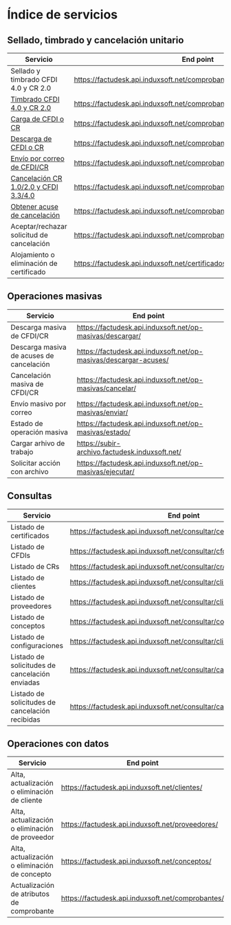 # Índice de servicios #

## Sellado, timbrado y cancelación unitario ##

| Servicio | End point |
|----------|-----------|
| Sellado y timbrado CFDI 4.0 y CR 2.0 | https://factudesk.api.induxsoft.net/comprobantes/sellar-y-timbrar/ |
| [Timbrado CFDI 4.0 y CR 2.0](timbrar.md) | https://factudesk.api.induxsoft.net/comprobantes/timbrar/ |
| [Carga de CFDI o CR](subir.md) | https://factudesk.api.induxsoft.net/comprobantes/subir/ |
| [Descarga de CFDI o CR](descargar.md) | https://factudesk.api.induxsoft.net/comprobantes/descargar/ |
| [Envío por correo de CFDI/CR](enviar.md) | https://factudesk.api.induxsoft.net/comprobantes/enviar/ |
| [Cancelación CR 1.0/2.0 y CFDI 3.3/4.0](cancelar.md) | https://factudesk.api.induxsoft.net/comprobantes/cancelaciones/solicitar/ |
| [Obtener acuse de cancelación](acuse-cancelacion.md) | https://factudesk.api.induxsoft.net/comprobantes/cancelaciones/acuses/ |
| Aceptar/rechazar solicitud de cancelación | https://factudesk.api.induxsoft.net/comprobantes/cancelaciones/responder/ |
| Alojamiento o eliminación de certificado | https://factudesk.api.induxsoft.net/certificados/administrar/ |

## Operaciones masivas ##

| Servicio | End point |
|----------|-----------|
| Descarga masiva de CFDI/CR | https://factudesk.api.induxsoft.net/op-masivas/descargar/ |
| Descarga masiva de acuses de cancelación | https://factudesk.api.induxsoft.net/op-masivas/descargar-acuses/ |
| Cancelación masiva de CFDI/CR | https://factudesk.api.induxsoft.net/op-masivas/cancelar/ |
| Envío masivo por correo | https://factudesk.api.induxsoft.net/op-masivas/enviar/ |
| Estado de operación masiva | https://factudesk.api.induxsoft.net/op-masivas/estado/
| Cargar arhivo de trabajo | https://subir-archivo.factudesk.induxsoft.net/
| Solicitar acción con archivo | https://factudesk.api.induxsoft.net/op-masivas/ejecutar/

## Consultas ##
| Servicio | End point |
|----------|-----------|
| Listado de certificados | https://factudesk.api.induxsoft.net/consultar/certificados/
| Listado de CFDIs | https://factudesk.api.induxsoft.net/consultar/cfdi/
| Listado de CRs | https://factudesk.api.induxsoft.net/consultar/cr/
| Listado de clientes | https://factudesk.api.induxsoft.net/consultar/clientes/
| Listado de proveedores | https://factudesk.api.induxsoft.net/consultar/clientes/
| Listado de conceptos | https://factudesk.api.induxsoft.net/consultar/conceptos/
| Listado de configuraciones | https://factudesk.api.induxsoft.net/consultar/clientes/
| Listado de solicitudes de cancelación enviadas | https://factudesk.api.induxsoft.net/consultar/cancelaciones/enviadas/
| Listado de solicitudes de cancelación recibidas | https://factudesk.api.induxsoft.net/consultar/cancelaciones/recibidas/

## Operaciones con datos ##

| Servicio | End point |
|----------|-----------|
| Alta, actualización o eliminación de cliente | https://factudesk.api.induxsoft.net/clientes/
| Alta, actualización o eliminación de proveedor | https://factudesk.api.induxsoft.net/proveedores/
| Alta, actualización o eliminación de concepto | https://factudesk.api.induxsoft.net/conceptos/
| Actualización de atributos de comprobante | https://factudesk.api.induxsoft.net/comprobantes/


